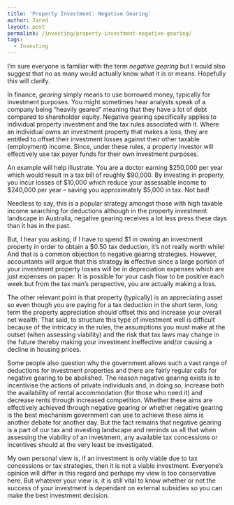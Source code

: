 ```yaml
---
title: 'Property Investment: Negative Gearing'
author: Jared
layout: post
permalink: /investing/property-investment-negative-gearing/
tags:
  - Investing
---
```

I’m sure everyone is familiar with the term *negative gearing* but I would also suggest that no as many would actually know what it is or means. Hopefully this will clarify.

In finance, *gearing* simply means to use borrowed money, typically for investment purposes. You might sometimes hear analysts speak of a company being “heavily geared” meaning that they have a lot of debt compared to shareholder equity. Negative gearing specifically applies to individual property investment and the tax rules associated with it. Where an individual owns an investment property that makes a loss, they are entitled to offset their investment losses against their other taxable (employment) income. Since, under these rules, a property investor will effectively use tax payer funds for their own investment purposes.

An example will help illustrate. You are a doctor earning $250,000 per year which would result in a tax bill of roughly $90,000. By investing in property, you incur losses of $10,000 which reduce your assessable income to $240,000 per year &#8211; saving you approximately $5,000 in tax. Not bad!

Needless to say, this is a popular strategy amongst those with high taxable income searching for deductions although in the property investment landscape in Australia, negative gearing receives a lot less press these days than it has in the past.

But, I hear you asking, if I have to spend $1 in owning an investment property in order to obtain a $0.50 tax deduction, it’s not really worth while! And that is a common objection to negative gearing strategies. However, accountants will argue that this strategy **is** effective since a large portion of your investment property losses will be in depreciation expenses which are just expenses on paper. It is possible for your cash flow to be positive each week but from the tax man’s perspective, you are actually making a loss.

The other relevant point is that property (typically) is an appreciating asset so even though you are paying for a tax deduction in the short term, long term the property appreciation should offset this and increase your overall net wealth. That said, to structure this type of investment well is difficult because of the intricacy in the rules, the assumptions you must make at the outset (when assessing viability) and the risk that tax laws may change in the future thereby making your investment ineffective and/or causing a decline in housing prices.

Some people also question why the government allows such a vast range of deductions for investment properties and there are fairly regular calls for negative gearing to be abolished. The reason negative gearing exists is to incentivise the actions of private individuals and, in doing so, increase both the availability of rental accommodation (for those who need it) and decrease rents through increased competition. Whether these aims are effectively achieved through negative gearing or whether negative gearing is the best mechanism government can use to achieve these aims is another debate for another day. But the fact remains that negative gearing is a part of our tax and investing landscape and reminds us all that when assessing the viability of an investment, any available tax concessions or incentives should at the very least be investigated.

My own personal view is, if an investment is only viable due to tax concessions or tax strategies, then it is not a viable investment. Everyone’s opinion will differ in this regard and perhaps my view is too conservative here. But whatever your view is, it is still vital to know whether or not the success of your investment is dependant on external subsidies so you can make the best investment decision.
